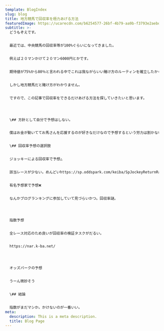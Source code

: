 ```yaml
---
template: BlogIndex
slug: blog
title: 地方競馬で回収率を極力あげる方法
featuredImage: https://ucarecdn.com/b6254577-26bf-4b79-aa9b-f3793e2aebdc/
subtitle: >-
  どうもぞえです。


  最近では、中央競馬の回収率等が100%ぐらいになってきました。


  例えば２０マンかけて２０マン6000円とかです。


  期待値が75%から80％と言われる中でこれは我ながらいい賭け方のルーティンを確立したからです。


  しかし地方競馬だと賭け方がわかりません。


  ですので、この記事で回収率をできるだけあげる方法を探していきたいと思います。




  \## 方針として自分で予想はしない。


  僕はお金が動いててお馬さんを応援するのが好きなだけなので予想するという労力は割かない方針でいきます。


  \## 回収率予想の選択肢


  ジョッキーによる回収率で予想△


  該当レースが少ない。めんどいhttps://sp.oddspark.com/keiba/SpJockeyReturnRanking.do;jsessionid=E321401F707A8CB01578971D87B3E5ED?opTrackCd=AL&year=2020


  有名予想家で予想❌


  なんかブログランキングに参加していて見づらいかつ。回収率謎。




  指数予想


  全レース対応のため良いが回収率の検証タスクがだるい。


  https://nar.k-ba.net/




  オッズパークの予想


  うーん微妙そう


  \## 結論


  指数がまだマシか。かけないのが一番いい。
meta:
  description: This is a meta description.
  title: Blog Page
---
```

